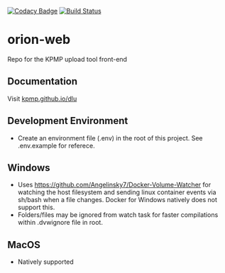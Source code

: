 [![Codacy Badge](https://api.codacy.com/project/badge/Grade/b7c3c2e2642c4f6780de82e1ee6aef50)](https://www.codacy.com/manual/rlreamy/orion-web?utm_source=github.com&amp;utm_medium=referral&amp;utm_content=KPMP/orion-web&amp;utm_campaign=Badge_Grade)
[![Build Status](https://travis-ci.org/KPMP/orion-web.svg?branch=develop)](https://travis-ci.org/KPMP/orion-web)

# orion-web
Repo for the KPMP upload tool front-end

## Documentation
Visit [kpmp.github.io/dlu](http://kpmp.io.github.io/dlu)

## Development Environment
*   Create an environment file (.env) in the root of this project. See .env.example for referece.

## Windows
*   Uses <https://github.com/Angelinsky7/Docker-Volume-Watcher> for watching the host filesystem and sending linux container events via sh/bash when a file changes. Docker for Windows natively does not support this.
*   Folders/files may be ignored from watch task for faster compilations within .dvwignore file in root.

## MacOS
*   Natively supported
